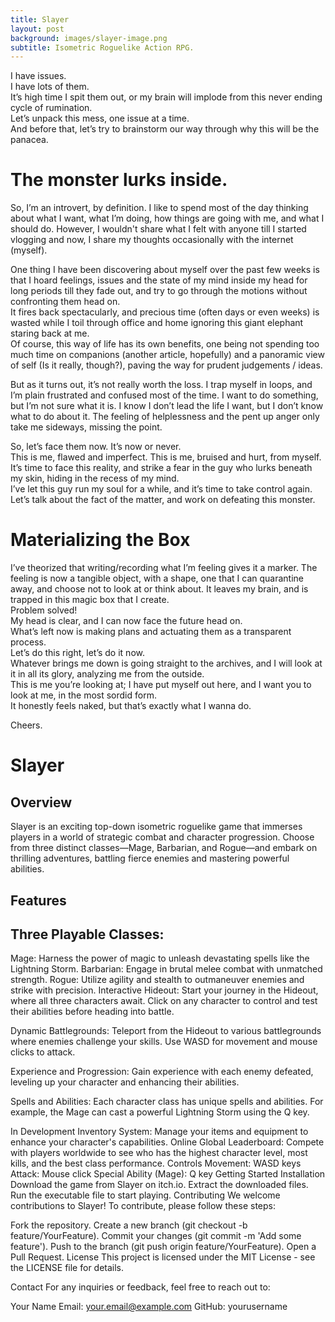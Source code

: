 ```yaml
---
title: Slayer
layout: post
background: images/slayer-image.png
subtitle: Isometric Roguelike Action RPG.
---
```


I have issues.
<br/>I have lots of them.
<br/>It’s high time I spit them out, or my brain will implode from this never ending cycle of rumination.
<br/>Let’s unpack this mess, one issue at a time.
<br/>And before that, let’s try to brainstorm our way through why this will be the panacea.

# The monster lurks inside.
So, I’m an introvert, by definition. I like to spend most of the day thinking about what I want, what I’m doing, how things are going with me, and what I should do. However, I wouldn't share what I felt with anyone till I started vlogging and now, I share my thoughts occasionally with the internet (myself).

One thing I have been discovering about myself over the past few weeks is that I hoard feelings, issues and the state of my mind inside my head for long periods till they fade out, and try to go through the motions without confronting them head on.
<br/>It fires back spectacularly, and precious time (often days or even weeks) is wasted while I toil through office and home ignoring this giant elephant staring back at me.
<br/>Of course, this way of life has its own benefits, one being not spending too much time on companions (another article, hopefully) and a panoramic view of self (Is it really, though?), paving the way for prudent judgements / ideas. 

But as it turns out, it’s not really worth the loss. I trap myself in loops, and I’m plain frustrated and confused most of the time. I want to do something, but I’m not sure what it is. I know I don’t lead the life I want, but I don’t know what to do about it. The feeling of helplessness and the pent up anger only take me sideways, missing the point.

So, let’s face them now. It’s now or never.
<br/>This is me, flawed and imperfect. This is me, bruised and hurt, from myself.
<br/>It’s time to face this reality, and strike a fear in the guy who lurks beneath my skin, hiding in the recess of my mind.
<br/>I’ve let this guy run my soul for a while, and it’s time to take control again.
<br/>Let’s talk about the fact of the matter, and work on defeating this monster.

# Materializing the Box
I’ve theorized that writing/recording what I’m feeling gives it a marker. The feeling is now a tangible object, with a shape, one that I can quarantine away, and choose not to look at or think about. It leaves my brain, and is trapped in this magic box that I create. 
<br/>Problem solved!
<br/>My head is clear, and I can now face the future head on.
<br/>What’s left now is making plans and actuating them as a transparent process.
<br/>Let’s do this right, let’s do it now.
<br/>Whatever brings me down is going straight to the archives, and I will look at it in all its glory, analyzing me from the outside.
<br/>This is me you’re looking at; I have put myself out here, and I want you to look at me, in the most sordid form.
<br/>It honestly feels naked, but that’s exactly what I wanna do.

Cheers.


# Slayer
## Overview
Slayer is an exciting top-down isometric roguelike game that immerses players in a world of strategic combat and character progression. Choose from three distinct classes—Mage, Barbarian, and Rogue—and embark on thrilling adventures, battling fierce enemies and mastering powerful abilities.

## Features
## Three Playable Classes:

Mage: Harness the power of magic to unleash devastating spells like the Lightning Storm.
Barbarian: Engage in brutal melee combat with unmatched strength.
Rogue: Utilize agility and stealth to outmaneuver enemies and strike with precision.
Interactive Hideout: Start your journey in the Hideout, where all three characters await. Click on any character to control and test their abilities before heading into battle.

Dynamic Battlegrounds: Teleport from the Hideout to various battlegrounds where enemies challenge your skills. Use WASD for movement and mouse clicks to attack.

Experience and Progression: Gain experience with each enemy defeated, leveling up your character and enhancing their abilities.

Spells and Abilities: Each character class has unique spells and abilities. For example, the Mage can cast a powerful Lightning Storm using the Q key.

In Development
Inventory System: Manage your items and equipment to enhance your character's capabilities.
Online Global Leaderboard: Compete with players worldwide to see who has the highest character level, most kills, and the best class performance.
Controls
Movement: WASD keys
Attack: Mouse click
Special Ability (Mage): Q key
Getting Started
Installation
Download the game from Slayer on itch.io.
Extract the downloaded files.
Run the executable file to start playing.
Contributing
We welcome contributions to Slayer! To contribute, please follow these steps:

Fork the repository.
Create a new branch (git checkout -b feature/YourFeature).
Commit your changes (git commit -m 'Add some feature').
Push to the branch (git push origin feature/YourFeature).
Open a Pull Request.
License
This project is licensed under the MIT License - see the LICENSE file for details.

Contact
For any inquiries or feedback, feel free to reach out to:

Your Name
Email: your.email@example.com
GitHub: yourusername
